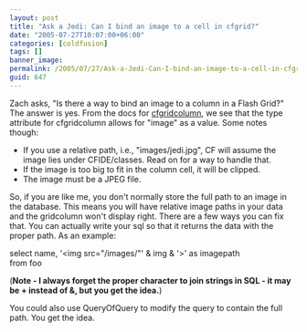 ```yaml
---
layout: post
title: "Ask a Jedi: Can I bind an image to a cell in cfgrid?"
date: "2005-07-27T10:07:00+06:00"
categories: [coldfusion]
tags: []
banner_image: 
permalink: /2005/07/27/Ask-a-Jedi-Can-I-bind-an-image-to-a-cell-in-cfgrid
guid: 647
---
```


Zach asks, "Is there a way to bind an image to a column in a Flash Grid?" The answer is yes. From the docs for <a href="http://livedocs.macromedia.com/coldfusion/7/htmldocs/wwhelp/wwhimpl/common/html/wwhelp.htm?context=ColdFusion_Documentation&file=00000267.htm">cfgridcolumn</a>, we see that the type attribute for cfgridcolumn allows for "image" as a value. Some notes though:

<ul>
<li>If you use a relative path, i.e., "images/jedi.jpg", CF will assume the image lies under CFIDE/classes. Read on for a way to handle that.
<li>If the image is too big to fit in the column cell, it will be clipped.
<li>The image must be a JPEG file.
</ul>

So, if you are like me, you don't normally store the full path to an image in the database. This means you will have relative image paths in your data and the gridcolumn won't display right. There are a few ways you can fix that. You can actually write your sql so that it returns the data with the proper path. As an example: 

select name, '&lt;img src="/images/"' &amp; img &amp; '&gt;' as imagepath<br>
from foo

(<b>Note - I always forget the proper character to join strings in SQL - it may be + instead of &amp;, but you get the idea.</b>)

You could also use QueryOfQuery to modify the query to contain the full path. You get the idea.
